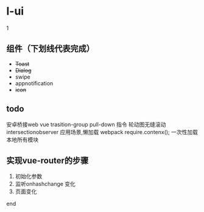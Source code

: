 # l-ui
1
## 组件（下划线代表完成）
- ~~Toast~~ 
- ~~Dialog~~
- swipe
- appnotification
- ~~icon~~

## todo
安卓桥接web
vue trasition-group
pull-down 指令
轮动图无缝滚动
intersectionobserver 应用场景,懒加载
webpack require.contenx(); 一次性加载本地所有模块

## 实现vue-router的步骤
1. 初始化参数
2. 监听onhashchange 变化
3. 页面变化

end

